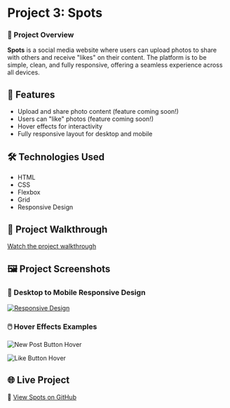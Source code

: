 # Project 3: Spots

### 🚀 Project Overview  

**Spots** is a social media website where users can upload photos to share with others and receive "likes" on their content. The platform is to be simple, clean, and fully responsive, offering a seamless experience across all devices.

## 🎨 Features
- Upload and share photo content (feature coming soon!)
- Users can "like" photos (feature coming soon!)
- Hover effects for interactivity
- Fully responsive layout for desktop and mobile
  
## 🛠️ Technologies Used

- HTML
- CSS
- Flexbox
- Grid
- Responsive Design 
  
## 🎥 Project Walkthrough

[Watch the project walkthrough](https://drive.google.com/file/d/1vvA2Qy-oYF7o2k-iY8dMp3Qoo3j9bMcK/view?usp=sharing)

  
## 🖼️ Project Screenshots

### 📱 Desktop to Mobile Responsive Design

[![Responsive Design](https://i.postimg.cc/fRtX1NYJ/responsive.gif)](https://postimg.cc/RWmNn2sB)

### 🖱️ Hover Effects Examples

![New Post Button Hover](https://i.postimg.cc/6pyLwRx6/Animation.gif)

![Like Button Hover](https://i.postimg.cc/Hr08ZTcn/like-hover.gif)

## 🌐 Live Project

🔗 [View Spots on GitHub](https://moonbeanlabs.github.io/se_projects_spots/)

